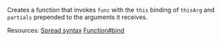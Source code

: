 Creates a function that invokes <code>func</code> with the <code>this</code> binding of <code>thisArg</code> and <code>partials</code> prepended to the arguments it receives.

Resources: [Spread syntax](https://developer.mozilla.org/docs/Web/JavaScript/Reference/Operators/Spread_syntax) [Function#bind](https://developer.mozilla.org/en-US/docs/Web/JavaScript/Reference/Global_objects/Function/bind)
